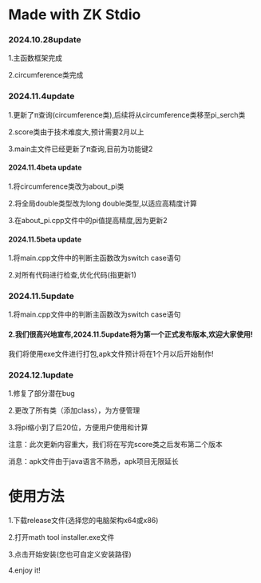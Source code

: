 # Made with ZK Stdio
### 2024.10.28update
1.主函数框架完成

2.circumference类完成
### 2024.11.4update
1.更新了π查询(circumference类),后续将从circumference类移至pi_serch类

2.score类由于技术难度大,预计需要2月以上

3.main主文件已经更新了π查询,目前为功能键2
#### 2024.11.4beta update
1.将circumference类改为about_pi类

2.将全局double类型改为long double类型,以适应高精度计算

3.在about_pi.cpp文件中的pi值提高精度,因为更新2
#### 2024.11.5beta update
1.将main.cpp文件中的判断主函数改为switch case语句

2.对所有代码进行检查,优化代码(指更新1)
### 2024.11.5update
1.将main.cpp文件中的判断主函数改为switch case语句

#### 2.我们很高兴地宣布,2024.11.5update将为第一个正式发布版本,欢迎大家使用!
我们将使用exe文件进行打包,apk文件预计将在1个月以后开始制作!

### 2024.12.1update
1.修复了部分潜在bug

2.更改了所有类（添加class），为方便管理

3.将pi缩小到了后20位，方便用户使用和计算

注意：此次更新内容重大，我们将在写完score类之后发布第二个版本

消息：apk文件由于java语言不熟悉，apk项目无限延长

# 使用方法
1.下载release文件(选择您的电脑架构x64或x86)

2.打开math tool installer.exe文件

3.点击开始安装(您也可自定义安装路径)

4.enjoy it!